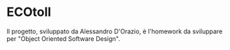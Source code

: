 # ECOtoll
Il progetto, sviluppato da Alessandro D'Orazio, è l'homework da sviluppare per "Object Oriented Software Design".